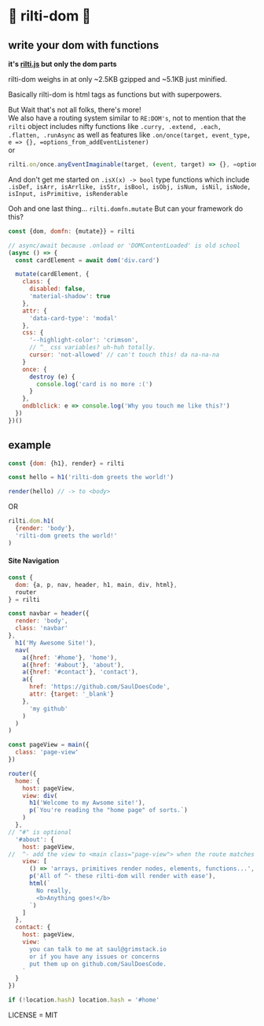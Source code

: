 # 💫 rilti-dom 💫
## write your dom with functions  

**it's [rilti.js](https://github.com/SaulDoesCode/rilti.js) but only the dom parts**

rilti-dom weighs in at only ~2.5KB gzipped and ~5.1KB just minified.

Basically rilti-dom is html tags as functions but with superpowers.     

But Wait that's not all folks, there's more!     
We also have a routing system similar to ``RE:DOM's``,
not to mention that the ``rilti`` object includes
nifty functions like ``.curry, .extend, .each, .flatten, .runAsync`` as well as features
like ``.on/once(target, event_type, e => {}, =options_from_addEventListener)``      
or
```js
rilti.on/once.anyEventImaginable(target, (event, target) => {}, =options)
```

And don't get me started on ``.isX(x) -> bool`` type functions which include
``.isDef, isArr, isArrlike, isStr, isBool, isObj, isNum, isNil, isNode, isInput, isPrimitive, isRenderable``

Ooh and one last thing... `rilti.domfn.mutate`
But can your framework do this?
```js
const {dom, domfn: {mutate}} = rilti

// async/await because .onload or 'DOMContentLoaded' is old school
(async () => {
  const cardElement = await dom('div.card')

  mutate(cardElement, {
    class: {
      disabled: false,
      'material-shadow': true
    },
    attr: {
      'data-card-type': 'modal'
    },
    css: {
      '--highlight-color': 'crimson',
      // ^_ css variables? uh-huh totally.
      cursor: 'not-allowed' // can't touch this! da na-na-na
    }
    once: {
      destroy (e) {
        console.log('card is no more :(')
      }
    },
    ondblclick: e => console.log('Why you touch me like this?')
  })
})()
```

## example

```js
const {dom: {h1}, render} = rilti

const hello = h1('rilti-dom greets the world!')

render(hello) // -> to <body>
```

OR

```js
rilti.dom.h1(
  {render: 'body'},
  'rilti-dom greets the world!'
)
```

#### Site Navigation

```js
const {
  dom: {a, p, nav, header, h1, main, div, html},
  router
} = rilti

const navbar = header({
  render: 'body',
  class: 'navbar'
},
  h1('My Awesome Site!'),
  nav(
    a({href: '#home'}, 'home'),
    a({href: '#about'}, 'about'),
    a({href: '#contact'}, 'contact'),
    a({
      href: 'https://github.com/SaulDoesCode',
      attr: {target: '_blank'}
    },
      'my github'
    )
  )
)

const pageView = main({
  class: 'page-view'
})

router({
  home: {
    host: pageView,
    view: div(
      h1('Welcome to my Awsome site!'),
      p(`You're reading the "home page" of sorts.`)
    )
  },
// "#" is optional
  '#about': {
    host: pageView,
//  ^- add the view to <main class="page-view"> when the route matches
    view: [
      () => 'arrays, primitives render nodes, elements, functions...',
      p('All of ^- these rilti-dom will render with ease'),
      html(`
        No really,
        <b>Anything goes!</b>
      `)
    ]
  },
  contact: {
    host: pageView,
    view: `
      you can talk to me at saul@grimstack.io
      or if you have any issues or concerns
      put them up on github.com/SaulDoesCode.
    `
  }
})

if (!location.hash) location.hash = '#home'
```

LICENSE = MIT
